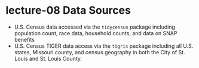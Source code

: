 # lecture-08 Data Sources

* U.S. Census data accessed via the `tidycensus` package including population count, race data, household counts, and data on SNAP benefits
* U.S. Census TIGER data access via the `tigris` package including all U.S. states, Missouri county, and census geography in both the City of St. Louis and St. Louis County.